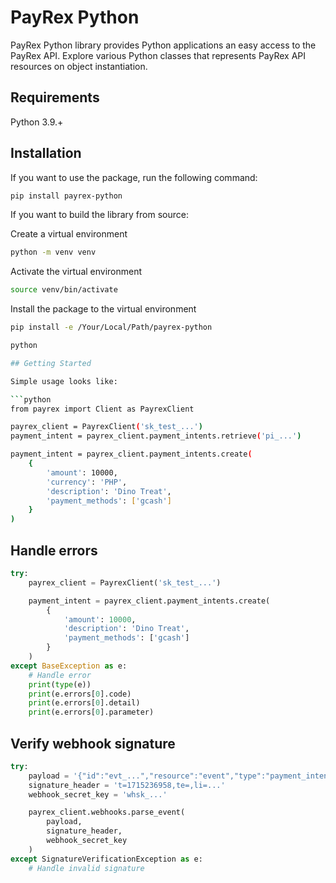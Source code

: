 # PayRex Python

PayRex Python library provides Python applications an easy access to the PayRex API. Explore various Python classes that represents PayRex API resources on object instantiation.

## Requirements

Python 3.9.+

## Installation

If you want to use the package, run the following command:

```sh
pip install payrex-python
```

If you want to build the library from source:

Create a virtual environment

```sh
python -m venv venv
```

Activate the virtual environment

```sh
source venv/bin/activate
```

Install the package to the virtual environment

```sh
pip install -e /Your/Local/Path/payrex-python

python

## Getting Started

Simple usage looks like:

```python
from payrex import Client as PayrexClient

payrex_client = PayrexClient('sk_test_...')
payment_intent = payrex_client.payment_intents.retrieve('pi_...')

payment_intent = payrex_client.payment_intents.create(
    {
        'amount': 10000,
        'currency': 'PHP',
        'description': 'Dino Treat',
        'payment_methods': ['gcash']
    }
)
```

## Handle errors

```python
try:
    payrex_client = PayrexClient('sk_test_...')

    payment_intent = payrex_client.payment_intents.create(
        {
            'amount': 10000,
            'description': 'Dino Treat',
            'payment_methods': ['gcash']
        }
    )
except BaseException as e:
    # Handle error
    print(type(e))
    print(e.errors[0].code)
    print(e.errors[0].detail)
    print(e.errors[0].parameter)
```

## Verify webhook signature

```python
try:
    payload = '{"id":"evt_...","resource":"event","type":"payment_intent.succeeded","data":{...'
    signature_header = 't=1715236958,te=,li=...'
    webhook_secret_key = 'whsk_...'

    payrex_client.webhooks.parse_event(
        payload,
        signature_header,
        webhook_secret_key
    )
except SignatureVerificationException as e:
    # Handle invalid signature
```
